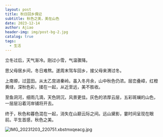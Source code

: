 ```yaml
---
layout: post
title: 秋日回乡偶记
subtitle: 秋色之美，美在山色
date: 2023-12-14
author: Ajiao
header-img: img/post-bg-2.jpg
catalog: true
tags:
  - 生活
---
```

立冬过后，天气渐冷。刚过小雪，气温骤降。

思父母居乡间，冬日难熬。遂周末驾车回乡，接父母来渭过冬。

上南塬，过蓝田。从太乙宫进秦岭。虽入冬月余，山中秋色仍浓。层峦叠嶂，红橙黄绿，深秋色彩，揉在一起，从近至远，美不胜收。

至鱼洞河，细雨几滴，天色阴沉，风景更佳。灰色的浓厚云层，五彩斑斓的山色，一层层沿着河岸铺将开去。

终于，秋色和暮色混在一起，消失在山巅云际之间。远山黛影，霎时间呈现在眼前。平生首感，秋色之美。

![IMG_20231203_220751.xbstmxqeacg.jpg](https://s2.loli.net/2023/12/14/WuTImYJCr9S5Lx8.jpg)

